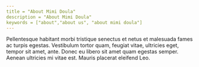 ```yaml
---
title = "About Mimi Doula"
description = "About Mimi Doula"
keywords = ["about","about us", "about mimi doula"]
---
```


Pellentesque habitant morbi tristique senectus et netus et malesuada fames ac turpis egestas. Vestibulum tortor quam, feugiat vitae, ultricies eget, tempor sit amet, ante. Donec eu libero sit amet quam egestas semper. Aenean ultricies mi vitae est. Mauris placerat eleifend Leo.
